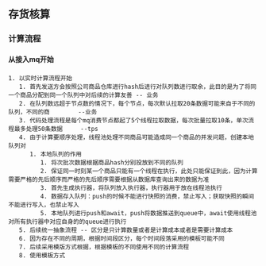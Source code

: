 ## 存货核算
### 计算流程
#### 从接入mq开始
    1. 以实时计算流程开始
       1. 首先发送方会按照公司商品仓库进行hash后进行对队列数进行取余，此目的是为了将同一个商品分配到同一个队列中对后续的计算友善 -- 业务
       2. 在队列数远超于节点数的情况下，每个节点，每次默认拉取20条数据可能来自于不同的队列，不同的商        --业务
       3. 代码处理流程是每个mq消费节点都起了5个线程拉取数据，每次批量拉取10条，单次流程最多处理50条数据     --tps
       4. 由于计算要顺序处理，线程池处理不同商品可能造成同一个商品的并发问题，创建本地队列对
          1. 本地队列的作用
             1. 将次批次数据根据商品hash分别投放到不同的队列
             2. 保证同一时刻某一个商品只能有一个线程在执行，此处只能保证到此，因为计算需要严格的先后顺序而严格的先后顺序需要根据从数据库查询出来的数据为准
             3. 首先生成执行器，将队列放入执行器，执行器用于放在线程池执行
             4. 数据存入队列：push的时候不能进行快照的消费，禁止写入；获取快照的瞬间不能进行写入，也禁止写入
             5. 本地队列进行push和await，push将数据推送到queue中，await使用线程池对所有执行器中对应自身的的queue进行执行
       5. 后续统一抽象流程 -- 区分是只计算数量或者是计算成本或者是需要计算成本
       6. 因为存在不同的周期，根据时间段区分，每个时间段落采用的模板可能不同
       7. 后续采用模版方式根据，根据模板的不同使用不同的计算流程
       8. 使用模板方式

